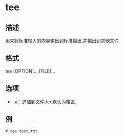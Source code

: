 # tee

## 描述

用来将标准输入的内容输出到标准输出,并输出到其他文件.

## 格式

  tee [OPTION]... [FILE]...

## 选项

- -a：追加到文件,tee默认为覆盖.

## 例

    # tee test.txt
